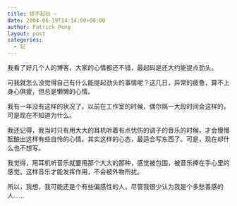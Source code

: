 ```yaml
---
title: 提不起劲 ~
date: 2004-06-19T14:14:00+00:00
author: Patrick Peng
layout: post
categories:
  - 記
---
```

我看了好几个人的博客，大家的心情都还不错，最起码是还大约能提点劲头。

可我就怎么没觉得自己有什么能提起劲头的事情呢？这几日，异常的疲惫，算不上身心俱疲，但总是懒懒的心情。

我有一年没有这样的状况了。以前在工作室的时候，偶尔隔一大段时间会这样的，可是现在不知道为什么。

我还记得，我当时只有用大大的耳机听着有点忧伤的调子的音乐的时候，才会慢慢酝酿出这样有些自怜的心情。其实这样的心态，最适合写东西了。可是，现在却什么也不想写。

我觉得，用耳机听音乐就要用那个大大的那种，感觉被包围，被音乐捧在手心里的感觉。这样音乐才能发挥作用，不会被外物所扰。

所以，我想，我可能还是个有些偏感性的人，尽管我很少认为我是个多愁善感的人……